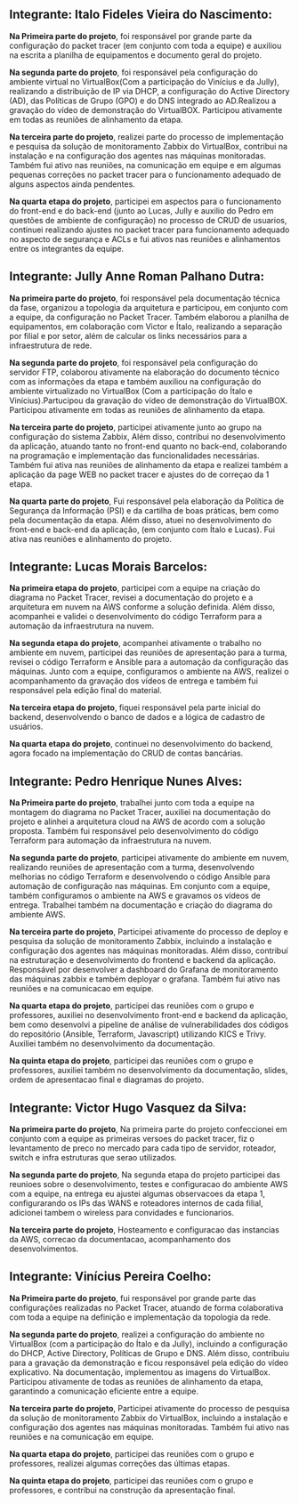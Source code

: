 ## Integrante: Italo Fideles Vieira do Nascimento:

**Na Primeira parte do projeto**, foi responsável por grande parte da configuração do packet tracer (em conjunto com toda a equipe) e auxiliou na escrita a planilha de equipamentos e documento geral do projeto.

**Na segunda parte do projeto**, foi responsável pela configuração do ambiente virtual no VirtualBox(Com a participação do Vinícius e da Jully), realizando a distribuição de IP via DHCP, a configuração do Active Directory (AD), das Políticas de Grupo (GPO) e do DNS integrado ao AD.Realizou a gravação do vídeo de demonstração do VirtualBOX.
Participou ativamente em todas as reuniões de alinhamento da etapa.

**Na terceira parte do projeto**, realizei parte do processo de implementação e pesquisa da solução de monitoramento Zabbix do VirtualBox, contribui na instalação e na configuração dos agentes nas máquinas monitoradas. Também fui ativo nas reuniões, na comunicação em equipe e em algumas pequenas correções no packet tracer para o funcionamento adequado de alguns aspectos ainda pendentes.

**Na quarta etapa do projeto**, participei em aspectos para o funcionamento do front-end e do back-end (junto ao Lucas, Jully e auxilio do Pedro em questões de ambiente de configuração) no processo de CRUD de usuarios, continuei realizando ajustes no packet tracer para funcionamento adequado no aspecto de segurança e ACLs e fui ativos nas reuniões e alinhamentos entre os integrantes da equipe.


## Integrante: Jully Anne Roman Palhano Dutra:

**Na primeira parte do projeto**, foi responsável pela documentação técnica da fase, organizou a topologia da arquitetura e participou, em conjunto com a equipe, da configuração no Packet Tracer. Também elaborou a planilha de equipamentos, em colaboração com Victor e Ítalo, realizando a separação por filial e por setor, além de calcular os links necessários para a infraestrutura de rede.

**Na segunda parte do projeto**, foi responsável pela configuração do servidor FTP, colaborou ativamente na elaboração do documento técnico com as informações da etapa e também auxiliou na configuração do ambiente virtualizado no VirtualBox (Com a participação do Ítalo e Vinícius).Partucipou da gravação do vídeo de demonstração do VirtualBOX.
Participou ativamente em todas as reuniões de alinhamento da etapa.

**Na terceira parte do projeto**, participei ativamente junto ao grupo na configuração do sistema Zabbix, Além disso, contribui no desenvolvimento da aplicação, atuando tanto no front-end quanto no back-end, colaborando na programação e implementação das funcionalidades necessárias. Também fui ativa nas reuniões de alinhamento da etapa e realizei também a aplicação da page WEB no packet tracer e ajustes do de correçao da 1 etapa.

**Na quarta parte do projeto**, Fui responsável pela elaboração da Política de Segurança da Informação (PSI) e da cartilha de boas práticas, bem como pela documentação da etapa. Além disso, atuei no desenvolvimento do front-end e back-end da aplicação, (em conjunto com Ítalo e Lucas). Fui ativa nas reuniões e alinhamento do projeto.

## Integrante: Lucas Morais Barcelos:

**Na primeira etapa do projeto**, participei com a equipe na criação do diagrama no Packet Tracer, revisei a documentação do projeto e a arquitetura em nuvem na AWS conforme a solução definida. Além disso, acompanhei e validei o desenvolvimento do código Terraform para a automação da infraestrutura na nuvem.

**Na segunda etapa do projeto**, acompanhei ativamente o trabalho no ambiente em nuvem, participei das reuniões de apresentação para a turma, revisei o código Terraform e Ansible para a automação da configuração das máquinas. Junto com a equipe, configuramos o ambiente na AWS, realizei o acompanhamento da gravação dos vídeos de entrega e também fui responsável pela edição final do material.

**Na terceira etapa do projeto**, fiquei responsável pela parte inicial do backend, desenvolvendo o banco de dados e a lógica de cadastro de usuários.

**Na quarta etapa do projeto**, continuei no desenvolvimento do backend, agora focado na implementação do CRUD de contas bancárias.


## Integrante: Pedro Henrique Nunes Alves:

**Na Primeira parte do projeto**, trabalhei junto com toda a equipe na montagem do diagrama no Packet Tracer, auxiliei na documentação do projeto e alinhei a arquitetura cloud na AWS de acordo com a solução proposta. Também fui responsável pelo desenvolvimento do código Terraform para automação da infraestrutura na nuvem.

**Na segunda parte do projeto**, participei ativamente do ambiente em nuvem, realizando reuniões de apresentação com a turma, desenvolvendo melhorias no código Terraform e desenvolvendo o código Ansible para automação de configuração nas máquinas. Em conjunto com a equipe, também configuramos o ambiente na AWS e gravamos os vídeos de entrega. Trabalhei também na documentação e criação do diagrama do ambiente AWS.

**Na terceira parte do projeto**, Participei ativamente do processo de deploy e pesquisa da solução de monitoramento Zabbix, incluindo a instalação e configuração dos agentes nas máquinas monitoradas. Além disso, contribuí na estruturação e desenvolvimento do frontend e backend da aplicação. Responsável por desenvolver a dashboard do Grafana de monitoramento das máquinas zabbix e também deployar o grafana. Também fui ativo nas reuniões e na comunicacao em equipe.

**Na quarta etapa do projeto**, participei das reuniões com o grupo e professores, auxiliei no desenvolvimento front-end e backend da aplicação, bem como desenvolvi a pipeline de análise de vulnerabilidades dos códigos do repositório (Ansible, Terraform, Javascript) utilizando KICS e Trivy. Auxiliei também no desenvolvimento da documentação.

**Na quinta etapa do projeto**, participei das reuniões com o grupo e professores, auxiliei também no desenvolvimento da documentação, slides, ordem de apresentacao final e diagramas do projeto.


## Integrante: Victor Hugo Vasquez da Silva:

**Na primeira parte do projeto**, Na primeira parte do projeto confeccionei em conjunto com a equipe as primeiras versoes do packet tracer, fiz o levantamento de preco no mercado para cada tipo de servidor, roteador, switch e infra estruturas que serao utilizados.

**Na segunda parte do projeto**, Na segunda etapa do projeto participei das reunioes sobre o desenvolvimento, testes e configuracao do ambiente AWS com a equipe, na entrega eu ajustei algumas observacoes da etapa 1, configurarando os IPs das WANS e roteadores internos de cada filial, adicionei tambem o wireless para convidades e funcionarios.

**Na terceira parte do projeto**, Hosteamento e configuracao das instancias da AWS, correcao da documentacao, acompanhamento dos desenvolvimentos.


## Integrante: Vinícius Pereira Coelho:

**Na Primeira parte do projeto**, fui responsável por grande parte das configurações realizadas no Packet Tracer, atuando de forma colaborativa com toda a equipe na definição e implementação da topologia da rede. 

**Na segunda parte do projeto**, realizei a configuração do ambiente no VirtualBox (com a participação do Ítalo e da Jully), incluindo a configuração do DHCP, Active Directory, Políticas de Grupo e DNS. Além disso, contribuiu para a gravação da demonstração e ficou responsável pela edição do vídeo explicativo. Na documentação, implementou as imagens do VirtualBox. Participou ativamente de todas as reuniões de alinhamento da etapa, garantindo a comunicação eficiente entre a equipe.

**Na terceira parte do projeto**, Participei ativamente do processo de pesquisa da solução de monitoramento Zabbix do VirtualBox, incluindo a instalação e configuração dos agentes nas máquinas monitoradas. Também fui ativo nas reuniões e na comunicação em equipe.

**Na quarta etapa do projeto**, participei das reuniões com o grupo e professores, realizei algumas correções das últimas etapas. 

**Na quinta etapa do projeto**, participei das reuniões com o grupo e professores, e contribui na construção da apresentação final. 

